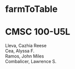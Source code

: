 # farmToTable 
# CMSC 100-U5L
Lleva, Cazhia Reese  
Cea, Alyssa F.  
Ramos, John Miles  
Combalicer, Lawrence S. 
